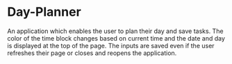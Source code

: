 # Day-Planner

An application which enables the user to plan their day and save tasks. The color of the time block changes based on current time and the date and day is displayed at the top of the page. The inputs are saved even if the user refreshes their page or closes and reopens the application. 

